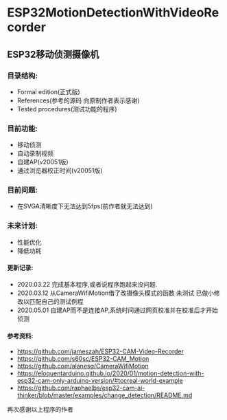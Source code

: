 # ESP32MotionDetectionWithVideoRecorder
## ESP32移动侦测摄像机

### 目录结构:
- Formal edition(正式版)
- References(参考的源码 向原制作者表示感谢)
- Tested procedures(测试功能的程序)

### 目前功能:
- 移动侦测
- 自动录制视频
- 自建AP(v20051版)
- 通过浏览器校正时间(v20051版)

### 目前问题:
- 在SVGA清晰度下无法达到5fps(前作者就无法达到)

### 未来计划:
- 性能优化
- 降低功耗

#### 更新记录:
- 2020.03.22 完成基本程序,或者说程序跑起来没问题.
- 2020.03.12 从CameraWifiMotion借了改摄像头模式的函数 未测试 已做小修改以匹配自己的测试例程
- 2020.05.01 自建AP而不是连接AP,系统时间通过网页校准并在校准后才开始侦测

#### 参考资料:
- https://github.com/jameszah/ESP32-CAM-Video-Recorder
- https://github.com/s60sc/ESP32-CAM_Motion
- https://github.com/alanesq/CameraWifiMotion
- https://eloquentarduino.github.io/2020/01/motion-detection-with-esp32-cam-only-arduino-version/#tocreal-world-example
- https://github.com/raphaelbs/esp32-cam-ai-thinker/blob/master/examples/change_detection/README.md

再次感谢以上程序的作者